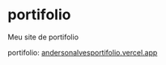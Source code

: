 # portifolio
 Meu site de portifolio

portifolio: [andersonalvesportifolio.vercel.app](https://andersonalvesportifolio.vercel.app/)
